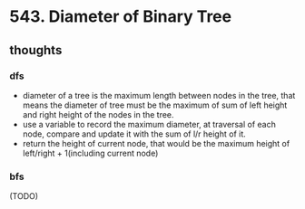 # 543. Diameter of Binary Tree

## thoughts

### dfs 

- diameter of a tree is the maximum length between nodes in the tree, that means the diameter of tree must be the
maximum of sum of left height and right height of the nodes in the tree. 
- use a variable to record the maximum diameter, at traversal of each node, compare and update it with the sum of l/r height of it.
- return the height of current node, that would be the maximum height of left/right + 1(including current node)

### bfs
(TODO)